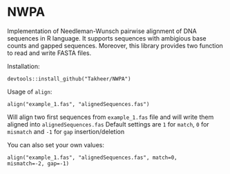 # NWPA
Implementation of Needleman-Wunsch pairwise alignment of DNA sequences in R language. It supports sequences with ambigious base counts and gapped sequences. Moreover, this library provides two function to read and write FASTA files.

Installation: 

<code>devtools::install_github("Takheer/NWPA")</code>

Usage of <code>align</code>: 

<code>align("example_1.fas", "alignedSequences.fas")</code>

Will align two first sequences from <code>example_1.fas</code> file and will write them aligned into <code>alignedSequences.fas</code>
Default settings are <code>1</code> for <code>match</code>, <code>0</code> for <code>mismatch</code> and <code>-1</code> for <code>gap</code> insertion/deletion

You can also set your own values:

<code>align("example_1.fas", "alignedSequences.fas", match=0, mismatch=-2, gap=-1)</code>
